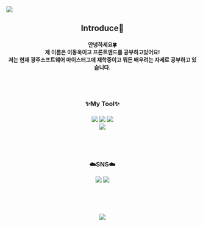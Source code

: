 <img src="https://capsule-render.vercel.app/api?type=wave&color=FFEFD5&height=300&section=header&text=WelCome%20&fontSize=90&fontColor=ffffff" />
<h2 align="center">Introduce🎨<br>
<h4 align="center">안녕하세요🍀<br>제 이름은 이동욱이고 프론트엔드를 공부하고있어요!<br>저는 현재 광주소프트웨어 마이스터고에 재학중이고 뭐든 배우려는
자세로 공부하고 있습니다.</h4><br><br>
 
<h3 align="center">✨My Tool✨<h3>
<p align="center">
<img src="https://img.shields.io/badge/HTML-FFDAB9?style=for-the-badge&logo=HTML5&logoColor=white">
<img src="https://img.shields.io/badge/CSS-FF6B00?style=for-the-badge&logo=CSS3&logoColor=white">
<img src="https://img.shields.io/badge/JavaScript-F7DF1E?style=for-the-badge&logo=JavaScript&logoColor=white"><br>
<img src="https://img.shields.io/badge/Git-7FE719?style=for-the-badge&logo=Git&logoColor=white">
</p><br><br>

<h3 align="center">☁️SNS☁️</h3>
<p align="center">
<href="https://www.instagram.com/dongwook1207/" target="_blank"><img src="https://img.shields.io/badge/Instargram-FFC0CB?style=flat-square&logo=Instagram&logoColor=white"/>
<href="https://mail.google.com/mail/u/0/?tab=rm&ogbl#inbox" target="_blank"><img src="https://img.shields.io/badge/Gmail-8B89CC?style=flat-square&logo=Gmail&logoColor=white"/>
</p><br><br><br>

<p align="center">
<href="https://hits.seeyoufarm.com"><img src="https://hits.seeyoufarm.com/api/count/incr/badge.svg?url=https%3A%2F%2Fgithub.com%2Fdonguk1207&count_bg=%230D4204&title_bg=%23536708&icon=&icon_color=%23E7E7E7&title=visitor&edge_flat=false"/>
</p>
